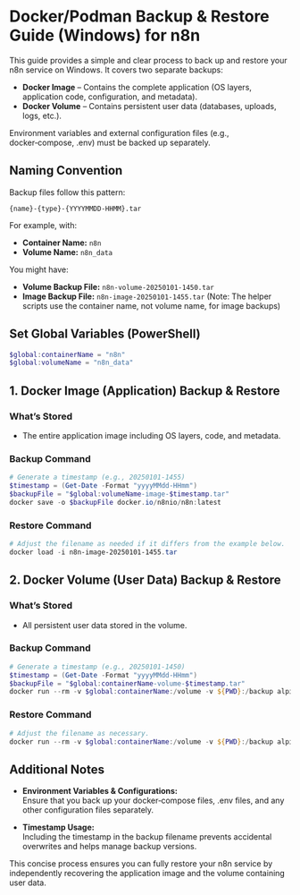 # Docker/Podman Backup & Restore Guide (Windows) for n8n

This guide provides a simple and clear process to back up and restore your n8n service on Windows. It covers two separate backups:
- **Docker Image** – Contains the complete application (OS layers, application code, configuration, and metadata).
- **Docker Volume** – Contains persistent user data (databases, uploads, logs, etc.).

Environment variables and external configuration files (e.g., docker‑compose, .env) must be backed up separately.

## Naming Convention

Backup files follow this pattern:
```
{name}-{type}-{YYYYMMDD-HHMM}.tar
```
For example, with:
- **Container Name:** `n8n`
- **Volume Name:** `n8n_data`

You might have:
- **Volume Backup File:** `n8n-volume-20250101-1450.tar`
- **Image Backup File:** `n8n-image-20250101-1455.tar` (Note: The helper scripts use the container name, not volume name, for image backups)

## Set Global Variables (PowerShell)

```powershell
$global:containerName = "n8n"
$global:volumeName = "n8n_data"
```

## 1. Docker Image (Application) Backup & Restore

### What’s Stored
- The entire application image including OS layers, code, and metadata.

### Backup Command

```powershell
# Generate a timestamp (e.g., 20250101-1455)
$timestamp = (Get-Date -Format "yyyyMMdd-HHmm")
$backupFile = "$global:volumeName-image-$timestamp.tar"
docker save -o $backupFile docker.io/n8nio/n8n:latest
```

### Restore Command

```powershell
# Adjust the filename as needed if it differs from the example below.
docker load -i n8n-image-20250101-1455.tar
```

## 2. Docker Volume (User Data) Backup & Restore

### What’s Stored
- All persistent user data stored in the volume.

### Backup Command

```powershell
# Generate a timestamp (e.g., 20250101-1450)
$timestamp = (Get-Date -Format "yyyyMMdd-HHmm")
$backupFile = "$global:containerName-volume-$timestamp.tar"
docker run --rm -v $global:containerName:/volume -v ${PWD}:/backup alpine sh -c "tar czf /backup/$backupFile -C /volume ."
```

### Restore Command

```powershell
# Adjust the filename as necessary.
docker run --rm -v $global:containerName:/volume -v ${PWD}:/backup alpine sh -c "cd /volume && tar xzf /backup/n8n-volume-20250101-1450.tar"
```

## Additional Notes

- **Environment Variables & Configurations:**  
  Ensure that you back up your docker‑compose files, .env files, and any other configuration files separately.

- **Timestamp Usage:**  
  Including the timestamp in the backup filename prevents accidental overwrites and helps manage backup versions.

This concise process ensures you can fully restore your n8n service by independently recovering the application image and the volume containing user data.
